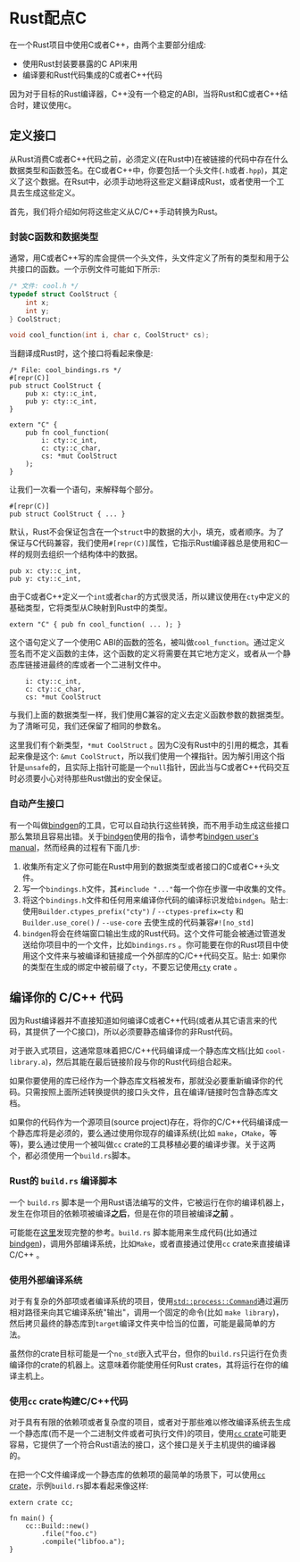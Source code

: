 # Rust配点C

在一个Rust项目中使用C或者C++，由两个主要部分组成:

+ 使用Rust封装要暴露的C API来用
+ 编译要和Rust代码集成的C或者C++代码

因为对于目标的Rust编译器，C++没有一个稳定的ABI，当将Rust和C或者C++结合时，建议使用`C`。

## 定义接口

从Rust消费C或者C++代码之前，必须定义(在Rust中)在被链接的代码中存在什么数据类型和函数签名。在C或者C++中，你要包括一个头文件(`.h`或者`.hpp`)，其定义了这个数据。在Rsut中，必须手动地将这些定义翻译成Rust，或者使用一个工具去生成这些定义。

首先，我们将介绍如何将这些定义从C/C++手动转换为Rust。

### 封装C函数和数据类型

通常，用C或者C++写的库会提供一个头文件，头文件定义了所有的类型和用于公共接口的函数。一个示例文件可能如下所示:

```C
/* 文件: cool.h */
typedef struct CoolStruct {
    int x;
    int y;
} CoolStruct;

void cool_function(int i, char c, CoolStruct* cs);
```

当翻译成Rust时，这个接口将看起来像是:

```rust,ignore
/* File: cool_bindings.rs */
#[repr(C)]
pub struct CoolStruct {
    pub x: cty::c_int,
    pub y: cty::c_int,
}

extern "C" {
    pub fn cool_function(
        i: cty::c_int,
        c: cty::c_char,
        cs: *mut CoolStruct
    );
}
```

让我们一次看一个语句，来解释每个部分。

```rust,ignore
#[repr(C)]
pub struct CoolStruct { ... }
```

默认，Rust不会保证包含在一个`struct`中的数据的大小，填充，或者顺序。为了保证与C代码兼容，我们使用`#[repr(C)]`属性，它指示Rust编译器总是使用和C一样的规则去组织一个结构体中的数据。

```rust,ignore
pub x: cty::c_int,
pub y: cty::c_int,
```

由于C或者C++定义一个`int`或者`char`的方式很灵活，所以建议使用在`cty`中定义的基础类型，它将类型从C映射到Rust中的类型。

```rust,ignore
extern "C" { pub fn cool_function( ... ); }
```

这个语句定义了一个使用C ABI的函数的签名，被叫做`cool_function`。通过定义签名而不定义函数的主体，这个函数的定义将需要在其它地方定义，或者从一个静态库链接进最终的库或者一个二进制文件中。

```rust,ignore
    i: cty::c_int,
    c: cty::c_char,
    cs: *mut CoolStruct
```

与我们上面的数据类型一样，我们使用C兼容的定义去定义函数参数的数据类型。为了清晰可见，我们还保留了相同的参数名。

这里我们有个新类型，`*mut CoolStruct` 。因为C没有Rust中的引用的概念，其看起来像是这个: `&mut CoolStruct`，所以我们使用一个裸指针。因为解引用这个指针是`unsafe`的，且实际上指针可能是一个`null`指针，因此当与C或者C++代码交互时必须要小心对待那些Rust做出的安全保证。

### 自动产生接口

有一个叫做[bindgen]的工具，它可以自动执行这些转换，而不用手动生成这些接口那么繁琐且容易出错。关于[bindgen]使用的指令，请参考[bindgen user's manual]，然而经典的过程有下面几步:

1. 收集所有定义了你可能在Rust中用到的数据类型或者接口的C或者C++头文件。
2. 写一个`bindings.h`文件，其`#include "..."`每一个你在步骤一中收集的文件。
3. 将这个`bindings.h`文件和任何用来编译你代码的编译标识发给`bindgen`。贴士: 使用`Builder.ctypes_prefix("cty")` / `--ctypes-prefix=cty` 和 `Builder.use_core()` / `--use-core` 去使生成的代码兼容`#![no_std]`
4. `bindgen`将会在终端窗口输出生成的Rust代码。这个文件可能会被通过管道发送给你项目中的一个文件，比如`bindings.rs` 。你可能要在你的Rust项目中使用这个文件来与被编译和链接成一个外部库的C/C++代码交互。贴士: 如果你的类型在生成的绑定中被前缀了`cty`，不要忘记使用[`cty`](https://crates.io/crates/cty) crate 。

[bindgen]: https://github.com/rust-lang/rust-bindgen
[bindgen user's manual]: https://rust-lang.github.io/rust-bindgen/

## 编译你的 C/C++ 代码

因为Rust编译器并不直接知道如何编译C或者C++代码(或者从其它语言来的代码，其提供了一个C接口)，所以必须要静态编译你的非Rust代码。

对于嵌入式项目，这通常意味着把C/C++代码编译成一个静态库文档(比如 `cool-library.a`)，然后其能在最后链接阶段与你的Rust代码组合起来。

如果你要使用的库已经作为一个静态库文档被发布，那就没必要重新编译你的代码。只需按照上面所述转换提供的接口头文件，且在编译/链接时包含静态库文档。

如果你的代码作为一个源项目(source project)存在，将你的C/C++代码编译成一个静态库将是必须的，要么通过使用你现存的编译系统(比如 `make`，`CMake`，等等)，要么通过使用一个被叫做`cc` crate的工具移植必要的编译步骤。关于这两个，都必须使用一个`build.rs`脚本。

### Rust的 `build.rs` 编译脚本

一个 `build.rs` 脚本是一个用Rust语法编写的文件，它被运行在你的编译机器上，发生在你项目的依赖项被编译**之后**，但是在你的项目被编译**之前** 。

可能能在[这里](https://doc.rust-lang.org/cargo/reference/build-scripts.html)发现完整的参考。`build.rs` 脚本能用来生成代码(比如通过[bindgen])，调用外部编译系统，比如`Make`，或者直接通过使用`cc` crate来直接编译C/C++ 。

### 使用外部编译系统

对于有复杂的外部项或者编译系统的项目，使用[`std::process::Command`]通过遍历相对路径来向其它编译系统"输出"，调用一个固定的命令(比如 `make library`)，然后拷贝最终的静态库到`target`编译文件夹中恰当的位置，可能是最简单的方法。

虽然你的crate目标可能是一个`no_std`嵌入式平台，但你的`build.rs`只运行在负责编译你的crate的机器上。这意味着你能使用任何Rust crates，其将运行在你的编译主机上。

[`std::process::Command`]: https://doc.rust-lang.org/std/process/struct.Command.html

### 使用`cc` crate构建C/C++代码

对于具有有限的依赖项或者复杂度的项目，或者对于那些难以修改编译系统去生成一个静态库(而不是一个二进制文件或者可执行文件)的项目，使用[`cc` crate]可能更容易，它提供了一个符合Rust语法的接口，这个接口是关于主机提供的编译器的。

[`cc` crate]: https://github.com/alexcrichton/cc-rs

在把一个C文件编译成一个静态库的依赖项的最简单的场景下，可以使用[`cc` crate]，示例`build.rs`脚本看起来像这样:

```rust,ignore
extern crate cc;

fn main() {
    cc::Build::new()
        .file("foo.c")
        .compile("libfoo.a");
}
```
